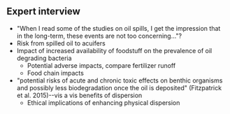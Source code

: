 ## Expert interview

* "When I read some of the studies on oil spills, I get the impression that in the long-term, these events are not too concerning..."?
* Risk from spilled oil to acuifers
* Impact of increased availability of foodstuff on the prevalence of oil degrading bacteria
    * Potential adverse impacts, compare fertilizer runoff
    * Food chain impacts
* "potential risks of acute and chronic toxic effects on benthic organisms and possibly less biodegradation once the oil is deposited" (Fitzpatrick et al. 2015)--vis a vis benefits of dispersion
    * Ethical implications of enhancing physical dispersion